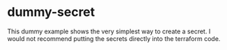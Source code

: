 # dummy-secret

This dummy example shows the very simplest way to create a secret.
I would not recommend putting the secrets directly into the terraform code.
